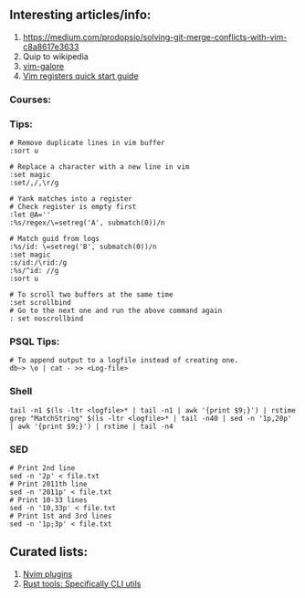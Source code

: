 ## Interesting articles/info:
1. https://medium.com/prodopsio/solving-git-merge-conflicts-with-vim-c8a8617e3633
2. Quip to wikipedia
3. [vim-galore](https://github.com/mhinz/vim-galore)
4. [Vim registers quick start guide](www.baeldung.com/linux/vim-registers)

### Courses:

### Tips:
  ```
  # Remove duplicate lines in vim buffer
  :sort u

  # Replace a character with a new line in vim
  :set magic
  :set/,/,\r/g

  # Yank matches into a register
  # Check register is empty first
  :let @A=''
  :%s/regex/\=setreg('A', submatch(0))/n

  # Match guid from logs
  :%s/id: \=setreg('B', submatch(0))/n
  :set magic
  :s/id:/\rid:/g
  :%s/^id: //g
  :sort u

  # To scroll two buffers at the same time
  :set scrollbind
  # Go to the next one and run the above command again
  : set noscrollbind
  ```

### PSQL Tips:
  ```
  # To append output to a logfile instead of creating one.
  db~> \o | cat - >> <Log-file>
  ```

### Shell
  ```
  tail -n1 $(ls -ltr <logfile>* | tail -n1 | awk '{print $9;}') | rstime
  grep "MatchString" $(ls -ltr <logfile>* | tail -n40 | sed -n '1p,20p' | awk '{print $9;}') | rstime | tail -n4
  ```

### SED
  ```
  # Print 2nd line
  sed -n '2p' < file.txt
  # Print 2011th line
  sed -n '2011p' < file.txt
  # Print 10-33 lines
  sed -n '10,33p' < file.txt
  # Print 1st and 3rd lines
  sed -n '1p;3p' < file.txt
  ```

## Curated lists:
1. [Nvim plugins](https://neovimcraft.com/?search=tag%3Aplugin)
2. [Rust tools: Specifically CLI utils](https://lib.rs)
